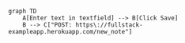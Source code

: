 <!-- This mermaid diagram is for Exercise 0.4 -->
```mermaid
graph TD
    A[Enter text in textfield] --> B[Click Save]
    B --> C["POST: https\://fullstack-exampleapp.herokuapp.com/new_note"]